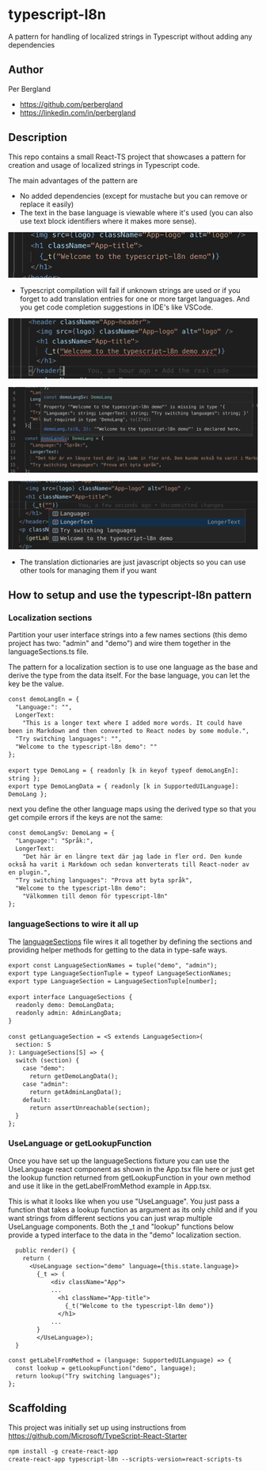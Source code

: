 # typescript-l8n
A pattern for handling of localized strings in Typescript without adding any dependencies

## Author
Per Bergland
- https://github.com/perbergland
- https://linkedin.com/in/perbergland

## Description
This repo contains a small React-TS project that showcases a pattern for creation and usage of localized strings in Typescript code.

The main advantages of the pattern are

* No added dependencies (except for mustache but you can remove or replace it easily)
* The text in the base language is viewable where it's used
(you can also use text block identifiers where it makes more sense).

![simple use](public/simple-use.png)

* Typescript compilation will fail if unknown strings are used or if you forget to add translation entries for one or more target languages. And you get code completion suggestions in IDE's like VSCode.

![missing key 1](public/missing-key-1.png)

![missing key 2](public/missing-key-2.png)

![code completion](public/completion.png)

* The translation dictionaries are just javascript objects so you can use other tools for managing them if you want


## How to setup and use the typescript-l8n pattern

### Localization sections
Partition your user interface strings into a few names sections (this demo project has two: "admin" and "demo") and wire them together in the languageSections.ts file.

The pattern for a localization section is to use one language as the base and derive the type from the data
itself. For the base language, you can let the key be the value.

```
const demoLangEn = {
  "Language:": "",
  LongerText:
    "This is a longer text where I added more words. It could have been in Markdown and then converted to React nodes by some module.",
  "Try switching languages": "",
  "Welcome to the typescript-l8n demo": ""
};

export type DemoLang = { readonly [k in keyof typeof demoLangEn]: string };
export type DemoLangData = { readonly [k in SupportedUILanguage]: DemoLang };
```

next you define the other language maps using the derived type so that you get compile errors if the keys are not the same:
```
const demoLangSv: DemoLang = {
  "Language:": "Språk:",
  LongerText:
    "Det här är en längre text där jag lade in fler ord. Den kunde också ha varit i Markdown och sedan konverterats till React-noder av en plugin.",
  "Try switching languages": "Prova att byta språk",
  "Welcome to the typescript-l8n demo":
    "Välkommen till demon för typescript-l8n"
};
```

### languageSections to wire it all up
The [languageSections](src/locaalization/lib/languageSections.ts) file wires it all together by defining the sections and providing helper methods for getting to the data in type-safe ways.

```
export const LanguageSectionNames = tuple("demo", "admin");
export type LanguageSectionTuple = typeof LanguageSectionNames;
export type LanguageSection = LanguageSectionTuple[number];

export interface LanguageSections {
  readonly demo: DemoLangData;
  readonly admin: AdminLangData;
}

const getLanguageSection = <S extends LanguageSection>(
  section: S
): LanguageSections[S] => {
  switch (section) {
    case "demo":
      return getDemoLangData();
    case "admin":
      return getAdminLangData();
    default:
      return assertUnreachable(section);
  }
};
```

### UseLanguage or getLookupFunction
Once you have set up the languageSections fixture you can use the UseLanguage react component as shown in the App.tsx file here or just get the lookup function returned from getLookupFunction in your own method and use it like in the getLabelFromMethod example in App.tsx.

This is what it looks like when you use "UseLanguage". You just pass a function that takes a lookup function as argument as its only child and if you want strings from different sections you can just wrap multiple UseLanguage components. Both the _t and "lookup" functions below provide a typed interface to the data in the "demo" localization section.

```
  public render() {
    return (
      <UseLanguage section="demo" language={this.state.language}>
        {_t => (
            <div className="App">
            ...
              <h1 className="App-title">
                {_t("Welcome to the typescript-l8n demo")}
              </h1>
            ...
        }
        </UseLanguage>);
  }
``` 

```
const getLabelFromMethod = (language: SupportedUILanguage) => {
  const lookup = getLookupFunction("demo", language);
  return lookup("Try switching languages");
};
```

## Scaffolding

This project was initially set up using instructions from https://github.com/Microsoft/TypeScript-React-Starter

```
npm install -g create-react-app
create-react-app typescript-l8n --scripts-version=react-scripts-ts
```
